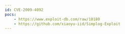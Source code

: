 ```yaml
---
id: CVE-2009-4092
pocs: 
    - https://www.exploit-db.com/raw/10180
    - https://github.com/xiaoyu-iid/Simplog-Exploit
---
```

